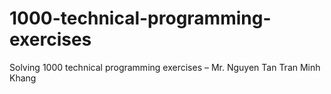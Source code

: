 # 1000-technical-programming-exercises
Solving 1000 technical programming exercises – Mr. Nguyen Tan Tran Minh Khang

